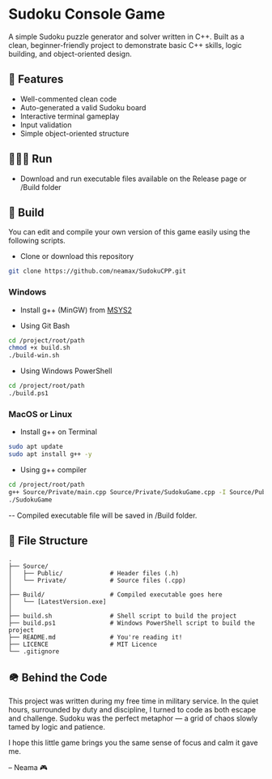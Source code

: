 # Sudoku Console Game
A simple Sudoku puzzle generator and solver written in C++. Built as a clean, beginner-friendly project to demonstrate basic C++ skills, logic building, and object-oriented design.


## 🎯 Features
- Well-commented clean code
- Auto-generated a valid Sudoku board
- Interactive terminal gameplay
- Input validation
- Simple object-oriented structure


## 🧑🏽‍💻 Run
- Download and run executable files available on the Release page or /Build folder


## 🔧 Build
You can edit and compile your own version of this game easily using the following scripts.

- Clone or download this repository
```bash
git clone https://github.com/neamax/SudokuCPP.git
```

### Windows
- Install g++ (MinGW) from [MSYS2](https://www.msys2.org/)

- Using Git Bash
```bash
cd /project/root/path
chmod +x build.sh
./build-win.sh
```

- Using Windows PowerShell
```bash
cd /project/root/path
./build.ps1
```


### MacOS or Linux
- Install g++ on Terminal
```bash
sudo apt update
sudo apt install g++ -y
```

- Using g++ compiler
```bash
cd /project/root/path
g++ Source/Private/main.cpp Source/Private/SudokuGame.cpp -I Source/Public -o Build/SudokuGame
./SudokuGame
```

-- Compiled executable file will be saved in /Build folder.


## 📁 File Structure
```
.
├── Source/
│   ├── Public/             # Header files (.h)
│   └── Private/            # Source files (.cpp)
│
├── Build/                  # Compiled executable goes here
│   └── [LatestVersion.exe]
│
├── build.sh                # Shell script to build the project
├── build.ps1               # Windows PowerShell script to build the project
├── README.md               # You're reading it!
├── LICENCE                 # MIT Licence
└── .gitignore
```


## 🪖 Behind the Code
This project was written during my free time in military service. In the quiet hours, surrounded by duty and discipline, I turned to code as both escape and challenge. Sudoku was the perfect metaphor — a grid of chaos slowly tamed by logic and patience.

I hope this little game brings you the same sense of focus and calm it gave me.

– Neama 🎮
